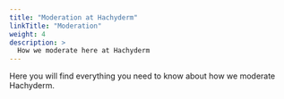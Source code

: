 ```yaml
---
title: "Moderation at Hachyderm"
linkTitle: "Moderation"
weight: 4
description: >
  How we moderate here at Hachyderm
---
```


Here you will find everything you need to know about how we
moderate Hachyderm.
